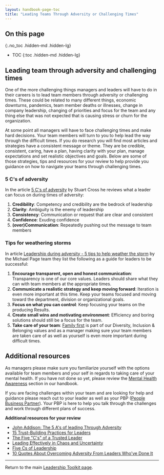 ```yaml
---
layout: handbook-page-toc
title: "Leading Teams Through Adversity or Challenging Times"
---
```


## On this page
{:.no_toc .hidden-md .hidden-lg}

- TOC
{:toc .hidden-md .hidden-lg}
## Leading team through adversity and challenging times

One of the more challenging things managers and leaders will have to do in their careers is to lead team members through adversity or challenging times.  These could be related to many different things, economic downturns, pandemics, team member deaths or illnesses, change in company leadership, changing of priorities and focus for the team and any thing else that was not expected that is causing stress or churn for the organization.  

At some point all managers will have to face challenging times and make hard decisions.  Your team members will turn to you to help lead the way through the difficult times. If you do research you will find most articles and strategies have a consistent message or theme.  They are be credible, consistent, caring, have a plan, having clarity with your plan, manage expectations and set realistic objectives and goals.  Below are some of those strategies, tips and resources for your review to help provide you guidance on how to navigate your teams through challenging times. 

### 5 C's of adversity

In the article [5 C's of adversity](https://www.cbsnews.com/news/the-five-cs-of-leading-in-adversity/)  by Stuart Cross he reviews what a leader can focus on during times of adversity:

1.  **Credibility**: Competency and credibility are the bedrock of leadership
2.  **Clarity**: Ambiguity is the enemy of leadership
3.  **Consistency**: Communication or request that are clear and consistent
4.  **Confidence**: Exuding confidence
5.  **(over)Communication**: Repeatedly pushing out the message to team members

### Tips for weathering storms

In article [Leadership during adversity - 5 tips to help weather the storm](https://www.michaelpage.com.au/advice/management-advice/leadership/leadership-during-adversity-%E2%80%93-5-tips-help-weather-storm)  by the Michael Page team they list the following as a guide for leaders to be successful:

1.  **Encourage transparent, open and honest communication**: Transparency is one of our core values. Leaders should share what they can with team members at the appropriate times.  
2.  **Communicate a realistic strategy and keep moving forward**: Iteration is even more important at this time.  Keep your teams focused and moving toward the department, division or organizational goals.
3.  **Focus on what you can control**: Keep focusing your teams on the producing Results.
4.  **Create small wins and motivating environment**: Efficiency and boring solutions should still be a focus for the team.
5.  **Take care of your team**: [Family first](/handbook/values/#family-and-friends-first-work-second) is part of our Diversity, Inclusion & Belonging  values and as a manager making sure your team members are taken care of as well as yourself is even more important during difficult times.

## Additional resources

As managers please make sure you familiarize yourself with the options available for team members and your self in regards to taking care of your mental health. If you have not done so yet, please review the [Mental Health Awareness](/handbook/people-group/people-policy-directory/#mental-health-awareness) section in our handbook. 

If you are facing challenges within your team and are looking for help and guidance please reach out to your leader as well as your PBP ([People Business Partner](/handbook/people-group/#how-to-reach-the-right-member-of-the-people-group)).  Your PBP is here to help you talk through the challenges and work through different plans of success.

**Additional resources for your review**
* [John Addison: The 5 A's of leading Through Adversity](https://www.success.com/john-addison-the-5-as-of-leading-through-adversity/)
* [15 Trust-Building Practices for Leaders](https://www.success.com/15-trust-building-practices-for-leaders/)
* [The Five "C's" of a Trusted Leader](https://www.smartdraw.com/management/five-cs-of-a-trusted-leader.htm)
* [Leading Effectively in Chaos and Uncertainty](https://hbr.org/2009/02/leading-effectively-in-chaos-a.html)
* [Five Cs of Leadership](https://sixth.ucsd.edu/_files/_home/student-life/five-cs-of-leadership.pdf)
* [10 Quotes About Overcoming Adversity From Leaders Who've Done It](https://www.growwire.com/quotes-about-overcoming-adversity)


----

Return to the main [Leadership Toolkit page](/handbook/people-group/leadership-toolkit/).
